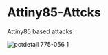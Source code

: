 # Attiny85-Attcks
Attiny85 based attacks


![pctdetail 775-056 1](https://user-images.githubusercontent.com/104394666/165527997-154e2455-d816-430a-981c-0fbb392b2b7a.jpg)
